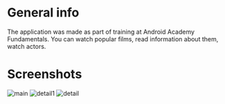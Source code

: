
# General info
The application was made as part of training at Android Academy Fundamentals. 
You can watch popular films, read information about them, watch actors. 

# Screenshots
![main](https://user-images.githubusercontent.com/53014698/113436103-c153ed80-93ec-11eb-8d40-db2e0fbc8482.jpg)
![detail1](https://user-images.githubusercontent.com/53014698/113436123-cb75ec00-93ec-11eb-9908-c540a408a7f4.jpg)
![detail](https://user-images.githubusercontent.com/53014698/113436111-c6b13800-93ec-11eb-9fcd-c14392424b39.jpg)

